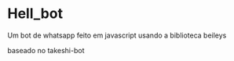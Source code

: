 # Hell_bot
Um bot de whatsapp feito em javascript usando a biblioteca beileys 

baseado no takeshi-bot
